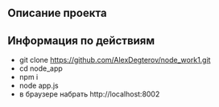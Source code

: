 ## Описание проекта


## Информация по действиям
- git clone https://github.com/AlexDegterov/node_work1.git
- cd node_app
- npm i
- node app.js
- в браузере набрать http://localhost:8002
